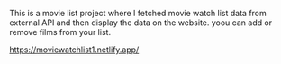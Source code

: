 This is a movie list project where I fetched movie watch list data from      
external API and then display the data on the website. yoou can add or remove films from your list.  

https://moviewatchlist1.netlify.app/

